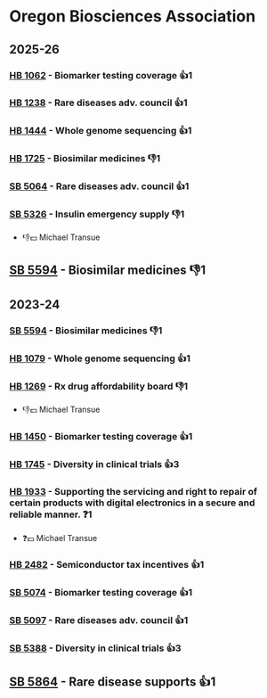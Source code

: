 # Oregon Biosciences Association
## 2025-26

### [HB 1062](/bill/2025-26/hb/1062/) - Biomarker testing coverage 👍1  

### [HB 1238](/bill/2025-26/hb/1238/) - Rare diseases adv. council 👍1  

### [HB 1444](/bill/2025-26/hb/1444/) - Whole genome sequencing 👍1  

### [HB 1725](/bill/2025-26/hb/1725/) - Biosimilar medicines  👎1 

### [SB 5064](/bill/2025-26/sb/5064/) - Rare diseases adv. council 👍1  

### [SB 5326](/bill/2025-26/sb/5326/) - Insulin emergency supply  👎1 
* 👎💵 Michael Transue

## [SB 5594](/bill/2025-26/sb/5594/) - Biosimilar medicines  👎1 

## 2023-24

### [SB 5594](/bill/2023-24/sb/5594/) - Biosimilar medicines  👎1 

### [HB 1079](/bill/2023-24/hb/1079/) - Whole genome sequencing 👍1  

### [HB 1269](/bill/2023-24/hb/1269/) - Rx drug affordability board  👎1 
* 👎💵 Michael Transue

### [HB 1450](/bill/2023-24/hb/1450/) - Biomarker testing coverage 👍1  

### [HB 1745](/bill/2023-24/hb/1745/) - Diversity in clinical trials 👍3  

### [HB 1933](/bill/2023-24/hb/1933/) - Supporting the servicing and right to repair of certain products with digital electronics in a secure and reliable manner.   ❓1
* ❓💵 Michael Transue

### [HB 2482](/bill/2023-24/hb/2482/) - Semiconductor tax incentives 👍1  

### [SB 5074](/bill/2023-24/sb/5074/) - Biomarker testing coverage 👍1  

### [SB 5097](/bill/2023-24/sb/5097/) - Rare diseases adv. council 👍1  

### [SB 5388](/bill/2023-24/sb/5388/) - Diversity in clinical trials 👍3  

## [SB 5864](/bill/2023-24/sb/5864/) - Rare disease supports 👍1  
